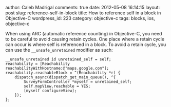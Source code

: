 author: Caleb Madrigal
comments: true
date: 2012-05-08 16:14:15
layout: post
slug: reference-self-in-block
title: How to reference self in a block in Objective-C
wordpress_id: 223
category: objective-c
tags: blocks, ios, objective-c

When using ARC (automatic reference counting) in Objective-C, you need to be careful to avoid causing retain cycles.  One place where a retain cycle can occur is where self is referenced in a block.  To avoid a retain cycle, you can use the `__unsafe_unretained` modifier as such:


    
    
    __unsafe_unretained id unretained_self = self;
    reachability = [Reachability reachabilityWithHostname:@"maps.google.com"];
    reachability.reachableBlock = ^(Reachability *r) {
        dispatch_async(dispatch_get_main_queue(), ^{
            SurveyFormController *myself = unretained_self;
            self.mapView.reachable = YES;
            [myself configureView];
        });
    };
    
